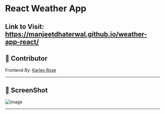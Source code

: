# React Weather App

Link to Visit: https://manjeetdhaterwal.github.io/weather-app-react/
---
## 👼 Contributor

Frontend By: [Karlex Rose](https://github.com/karlexvoid)
___

## 👼 ScreenShot


![image](https://user-images.githubusercontent.com/67642088/190841917-a0a78a73-0251-4ac0-a212-92c96e98628d.png)

___

